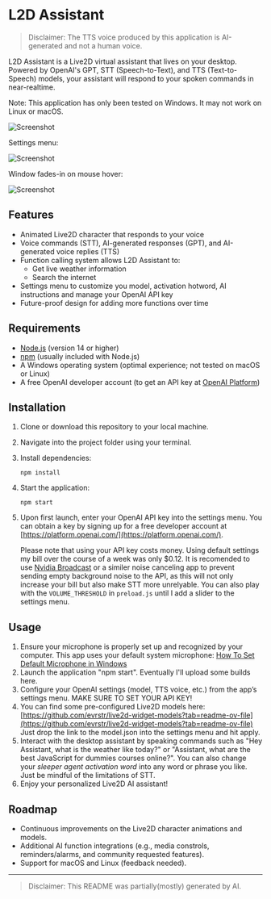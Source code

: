 # L2D Assistant

> Disclaimer: The TTS voice produced by this application is AI-generated and not a human voice.

L2D Assistant is a Live2D virtual assistant that lives on your desktop. Powered by OpenAI's GPT, STT (Speech-to-Text), and TTS (Text-to-Speech) models, your assistant will respond to your spoken commands in near-realtime.

Note: This application has only been tested on Windows. It may not work on Linux or macOS.

![Screenshot](https://media.discordapp.net/attachments/1110381898653503558/1352353425026715741/image.png?ex=67de5d86&is=67dd0c06&hm=87f8baeee494aea7228bb56b041cccc11a5a53b4c51c15c36b92c97fa18bad07&=&format=webp)

Settings menu:

![Screenshot](https://media.discordapp.net/attachments/1110381898653503558/1352353425966501989/image.png?ex=67de5d86&is=67dd0c06&hm=91ebc5d6ac276355955b4c820a265c7a2c425ad1d02366136fe9e94d9faf640f&=&format=webp)

Window fades-in on mouse hover:

![Screenshot](https://media.discordapp.net/attachments/1110381898653503558/1352353426364698635/image.png?ex=67de5d86&is=67dd0c06&hm=e8b9ba823c2f895e4ddd306fe205ca9194a5045b6fe6d2375678704b48e37391&=&format=webp)

## Features

- Animated Live2D character that responds to your voice
- Voice commands (STT), AI-generated responses (GPT), and AI-generated voice replies (TTS)
- Function calling system allows L2D Assistant to:
  - Get live weather information
  - Search the internet
- Settings menu to customize you model, activation hotword, AI instructions and manage your OpenAI API key
- Future-proof design for adding more functions over time

## Requirements

- [Node.js](https://nodejs.org/en/) (version 14 or higher)
- [npm](https://www.npmjs.com/) (usually included with Node.js)
- A Windows operating system (optimal experience; not tested on macOS or Linux)
- A free OpenAI developer account (to get an API key at [OpenAI Platform](https://platform.openai.com/))

## Installation

1. Clone or download this repository to your local machine.
2. Navigate into the project folder using your terminal.
3. Install dependencies:
   ```
   npm install
   ```
4. Start the application:
   ```
   npm start
   ```
5. Upon first launch, enter your OpenAI API key into the settings menu. You can obtain a key by signing up for a free developer account at [https://platform.openai.com/](https://platform.openai.com/).

   Please note that using your API key costs money. Using default settings my bill over the course of a week was only $0.12. It is recomended to use [Nvidia Broadcast](https://www.nvidia.com/en-us/geforce/broadcasting/broadcast-app/) or a similer noise canceling app to prevent sending empty background noise to the API, as this will not only increase your bill but also make STT more unrelyable. You can also play with the `VOLUME_THRESHOLD` in `preload.js` until I add a slider to the settings menu.

## Usage

1. Ensure your microphone is properly set up and recognized by your computer. This app uses your default system microphone: [How To Set Default Microphone in Windows](https://www.youtube.com/watch?v=2jAGKV7-B1Q)
2. Launch the application "npm start". Eventually I'll upload some builds here.
3. Configure your OpenAI settings (model, TTS voice, etc.) from the app’s settings menu. MAKE SURE TO SET YOUR API KEY!
4. You can find some pre-configured Live2D models here: [https://github.com/evrstr/live2d-widget-models?tab=readme-ov-file](https://github.com/evrstr/live2d-widget-models?tab=readme-ov-file) Just drop the link to the model.json into the settings menu and hit apply.
4. Interact with the desktop assistant by speaking commands such as "Hey Assistant, what is the weather like today?" or "Assistant, what are the best JavaScript for dummies courses online?". You can also change your _sleeper agent activation word_ into any word or phrase you like. Just be mindful of the limitations of STT.
5. Enjoy your personalized Live2D AI assistant!

## Roadmap

- Continuous improvements on the Live2D character animations and models.
- Additional AI function integrations (e.g., media constrols, reminders/alarms, and community requested features).
- Support for macOS and Linux (feedback needed).

---

> Disclaimer: This README was partially(mostly) generated by AI.
